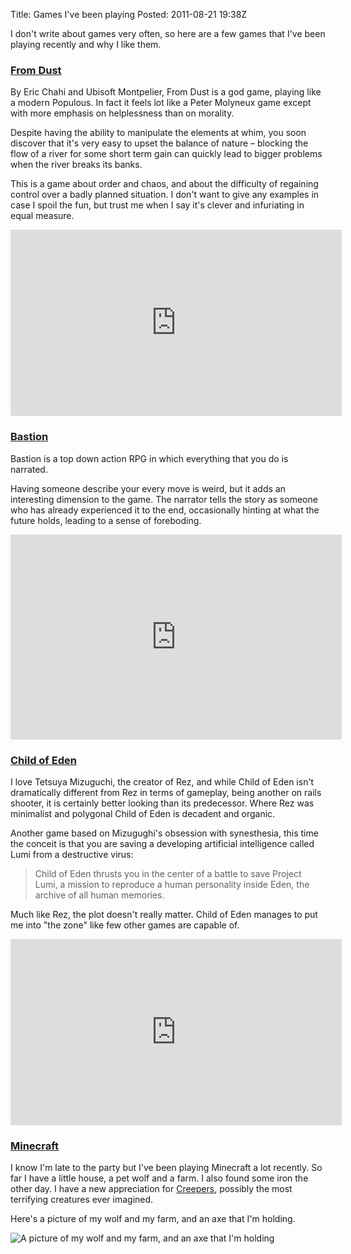 Title: Games I've been playing
Posted: 2011-08-21 19:38Z

I don't write about games very often, so here are a few games that I've been playing recently and why I like them.

### [From Dust][]

By Eric Chahi and Ubisoft Montpelier, From Dust is a god game, playing like a modern Populous. In fact it feels lot like a Peter Molyneux game except with more emphasis on helplessness than on morality.

Despite having the ability to manipulate the elements at whim, you soon discover that it's very easy to upset the balance of nature – blocking the flow of a river for some short term gain can quickly lead to bigger problems when the river breaks its banks.

This is a game about order and chaos, and about the difficulty of regaining control over a badly planned situation. I don't want to give any examples in case I spoil the fun, but trust me when I say it's clever and infuriating in equal measure.

<iframe src="http://player.vimeo.com/video/26681662?title=0&amp;byline=0&amp;portrait=0" width="530" height="298" frameborder="0"></iframe>

### [Bastion][]

Bastion is a top down action RPG in which everything that you do is narrated.

Having someone describe your every move is weird, but it adds an interesting dimension to the game. The narrator tells the story as someone who has already experienced it to the end, occasionally hinting at what the future holds, leading to a sense of foreboding.

<iframe width="530" height="328" src="http://www.youtube.com/embed/TptJHeWngJs?hd=1" frameborder="0" allowfullscreen></iframe>

### [Child of Eden][eden]

I love Tetsuya Mizuguchi, the creator of Rez, and while Child of Eden isn't dramatically different from Rez in terms of gameplay, being another on rails shooter, it is certainly better looking than its predecessor. Where Rez was minimalist and polygonal Child of Eden is decadent and organic.

Another game based on Mizugughi's obsession with synesthesia, this time the conceit is that you are saving a developing artificial intelligence called Lumi from a destructive virus:

> Child of Eden thrusts you in the center of a battle to save Project Lumi, a mission to reproduce a human personality inside Eden, the archive of all human memories.

Much like Rez, the plot doesn't really matter. Child of Eden manages to put me into "the zone" like few other games are capable of.

<iframe width="530" height="298" src="http://www.youtube.com/embed/8LYKYWGXwPQ?hd=1" frameborder="0" allowfullscreen></iframe>

### [Minecraft][]

I know I'm late to the party but I've been playing Minecraft a lot recently. So far I have a little house, a pet wolf and a farm. I also found some iron the other day. I have a new appreciation for [Creepers], possibly the most terrifying creatures ever imagined.

Here's a picture of my wolf and my farm, and an axe that I'm holding.

![A picture of my wolf and my farm, and an axe that I'm holding](http://static.paulboxley.com/minecraft.png)

  [from dust]: http://from-dust.ubi.com/from-dust/en-GB/home/
  [bastion]:   http://supergiantgames.com/?page_id=242
  [eden]:      http://child-of-eden.uk.ubi.com/
  [genki]:     http://www.genkirockets.com/en/
  [minecraft]: http://www.minecraft.net/
  [creepers]:  http://www.minecraftwiki.net/wiki/Creeper